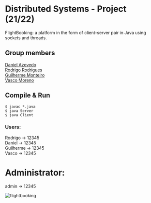 # Distributed Systems - Project (21/22)

FlightBooking: a platform in the form of client-server pair in Java using sockets and threads.


## Group members  

[Daniel Azevedo](https://www.github.com/danieltazevedo)  
[Rodrigo Rodrigues](https://www.github.com/webst2r)  
[Guilherme Monteiro](https://www.github.com/rushmetra)  
[Vasco Moreno](https://github.com/vascobmoreno)


## Compile & Run
```
$ javac *.java
$ java Server
$ java Client
```


### Users:  
Rodrigo -> 12345  
Daniel -> 12345  
Guilherme -> 12345  
Vasco -> 12345  
  

# Administrator:  
admin -> 12345  

![flightbooking](https://user-images.githubusercontent.com/55801579/151004032-b709b087-de6f-404f-b1a0-107d203e3ed8.png)
